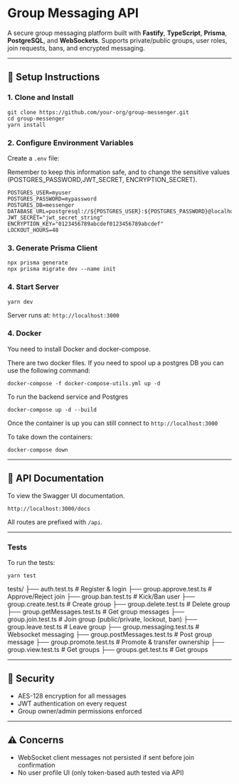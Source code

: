 # Group Messaging API

A secure group messaging platform built with **Fastify**, **TypeScript**, **Prisma**, **PostgreSQL**, and **WebSockets**. Supports private/public groups, user roles, join requests, bans, and encrypted messaging.

---

## 🚀 Setup Instructions

### 1. Clone and Install

```
git clone https://github.com/your-org/group-messenger.git
cd group-messenger
yarn install
```

### 2. Configure Environment Variables

Create a `.env` file:

Remember to keep this information safe, and to change the sensitive values (POSTGRES_PASSWORD,JWT_SECRET, ENCRYPTION_SECRET).

```
POSTGRES_USER=myuser
POSTGRES_PASSWORD=mypassword
POSTGRES_DB=messenger
DATABASE_URL=postgresql://${POSTGRES_USER}:${POSTGRES_PASSWORD}@localhost:5432/${POSTGRES_DB}
JWT_SECRET="jwt_secret_string"
ENCRYPTION_KEY="0123456789abcdef0123456789abcdef"
LOCKOUT_HOURS=48
```

### 3. Generate Prisma Client

```
npx prisma generate
npx prisma migrate dev --name init
```

### 4. Start Server

```
yarn dev
```

Server runs at: `http://localhost:3000`

### 4. Docker

You need to install Docker and docker-compose.

There are two docker files.
If you need to spool up a postgres DB you can use the following command:

```
docker-compose -f docker-compose-utils.yml up -d
```

To run the backend service and Postgres

```
docker-compose up -d --build
```

Once the container is up you can still connect to `http://localhost:3000`

To take down the containers:

```
docker-compose down
```

---

## 📘 API Documentation

To view the Swagger UI documentation.

`http://localhost:3000/docs`

All routes are prefixed with `/api`.

---

### Tests

To run the tests:

```
yarn test
```

tests/
├── auth.test.ts # Register & login
├── group.approve.test.ts # Approve/Reject join
├── group.ban.test.ts # Kick/Ban user
├── group.create.test.ts # Create group
├── group.delete.test.ts # Delete group
├── group.getMessages.test.ts # Get group messages
├── group.join.test.ts # Join group (public/private, lockout, ban)
├── group.leave.test.ts # Leave group
├── group.messaging.test.ts # Websocket messaging
├── group.postMessages.test.ts # Post group message
├── group.promote.test.ts # Promote & transfer ownership
├── group.view.test.ts # Get groups
├── groups.get.test.ts # Get groups

---

## 🔐 Security

- AES-128 encryption for all messages
- JWT authentication on every request
- Group owner/admin permissions enforced

---

## ⚠️ Concerns

- WebSocket client messages not persisted if sent before join confirmation
- No user profile UI (only token-based auth tested via API)
